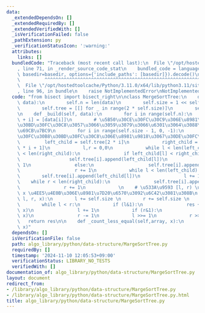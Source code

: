 ```yaml
---
data:
  _extendedDependsOn: []
  _extendedRequiredBy: []
  _extendedVerifiedWith: []
  _isVerificationFailed: false
  _pathExtension: py
  _verificationStatusIcon: ':warning:'
  attributes:
    links: []
  bundledCode: "Traceback (most recent call last):\n  File \"/opt/hostedtoolcache/Python/3.11.0/x64/lib/python3.11/site-packages/onlinejudge_verify/documentation/build.py\"\
    , line 71, in _render_source_code_stat\n    bundled_code = language.bundle(stat.path,\
    \ basedir=basedir, options={'include_paths': [basedir]}).decode()\n          \
    \         ^^^^^^^^^^^^^^^^^^^^^^^^^^^^^^^^^^^^^^^^^^^^^^^^^^^^^^^^^^^^^^^^^^^^^^^^^^^^^^^^^\n\
    \  File \"/opt/hostedtoolcache/Python/3.11.0/x64/lib/python3.11/site-packages/onlinejudge_verify/languages/python.py\"\
    , line 96, in bundle\n    raise NotImplementedError\nNotImplementedError\n"
  code: "from bisect import bisect_right\n\nclass MergeSortTree:\n    def __init__(self,\
    \ data):\n        self.n = len(data)\n        self.size = 1 << self.n.bit_length()\n\
    \        self.tree = [[] for _ in range(2 * self.size)]\n        self._build(data)\n\
    \n    def _build(self, data):\n        for i in range(self.n):\n            self.tree[self.size\
    \ + i] = [data[i]]\n        # \u5B50\u30CE\u30FC\u30C9\u306E\u8981\u7D20\u3092\
    \u30BD\u30FC\u30C8\u3057\u3066\u3059\u3079\u3066\u6301\u3064\u3088\u3046\u306B\
    \u69CB\u7BC9\n        for i in range(self.size - 1, 0, -1):\n           # \u30DE\
    \u30FC\u30B8\u30BD\u30FC\u30C8\u306E\u8981\u9818\u3067\u30DE\u30FC\u30B8\n   \
    \         left_child = self.tree[2 * i]\n            right_child = self.tree[2\
    \ * i + 1]\n            l,r = 0,0\n            while l < len(left_child) and r\
    \ < len(right_child):\n                if left_child[l] < right_child[r]:\n  \
    \                  self.tree[i].append(left_child[l])\n                    l +=\
    \ 1\n                else:\n                    self.tree[i].append(right_child[r])\n\
    \                    r += 1\n            while l < len(left_child):\n        \
    \        self.tree[i].append(left_child[l])\n                l += 1\n        \
    \    while r < len(right_child):\n                self.tree[i].append(right_child[r])\n\
    \                r += 1\n            \n    # \u533A\u9593 [l, r) \u3067\u5024\u304C\
    \ x \u4EE5\u4E0B\u306E\u8981\u7D20\u6570\u3092\u6C42\u3081\u308B\n    def query(self,\
    \ l, r, x):\n        l += self.size \n        r += self.size \n        res = 0\n\
    \        while l < r:\n            if (l&1):\n                res += self._count_less_equal(self.tree[l],\
    \ x)\n                l += 1\n            if (r&1):\n                res += self._count_less_equal(self.tree[r-1],\
    \ x)\n                r -= 1\n            l >>= 1\n            r >>= 1\n     \
    \   return res\n\n    def _count_less_equal(self,array, x):\n        return bisect_right(array,\
    \ x)"
  dependsOn: []
  isVerificationFile: false
  path: algo_library/python/data-structure/MargeSortTree.py
  requiredBy: []
  timestamp: '2024-11-10 12:05:53+09:00'
  verificationStatus: LIBRARY_NO_TESTS
  verifiedWith: []
documentation_of: algo_library/python/data-structure/MargeSortTree.py
layout: document
redirect_from:
- /library/algo_library/python/data-structure/MargeSortTree.py
- /library/algo_library/python/data-structure/MargeSortTree.py.html
title: algo_library/python/data-structure/MargeSortTree.py
---
```

